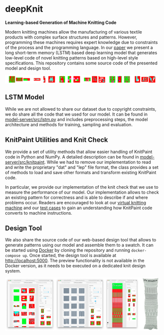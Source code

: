 # deepKnit

**Learning-based Generation of Machine Knitting Code**

Modern knitting machines allow the manufacturing of various textile products with complex surface structures and patterns. However, programming these machines requires expert knowledge due to constraints of the process and the programming language. In our [paper](https://authors.elsevier.com/sd/article/S2351-9789(20)31925-9) we present a long short-term memory (LSTM) based deep learning model that generates low-level code of novel knitting patterns based on high-level style specifications. This repository contains some source code of the presented model and design tool.

![Generated Patterns](./generated-patterns.png)

## LSTM Model

While we are not allowed to share our dataset due to copyright constraints, we do share all the code that we used for our model. It can be found in [model-server/src/lstm.py](./model-server/src/lstm.py) and includes preprocessing steps, the model architecture and methods for training, sampling and evaluation. 

## KnitPaint Utilities and Knit Check

We provide a set of utility methods that allow easier handling of KnitPaint code in Python and NumPy. A detailed description can be found in [model-server/src/knitpaint](./model-server/src/knitpaint). While we had to remove our implementation to read and write the proprietary "dat" and "lep" file format, the class provides a set of methods to load and save other formats and transform existing KnitPaint code.

In particular, we provide our implementation of the knit check that we use to measure the performance of our model. Our implementation allows to check an existing pattern for correctness and is able to describe if and where problems occur. Readers are encouraged to look at our [virtual knitting machine](./model-server/src/knitpaint/check/virtual_knitting_machine.py) and our [test cases](./model-server/src/knitpaint/check/tests) to gain an understanding how KnitPaint code converts to machine instructions.

## Design Tool

We also share the source code of our web-based design tool that allows to generate patterns using our model and assemble them to a swatch. It can be started using [Docker](https://www.docker.com) by cloning the repository and running `docker-compose up`. Once started, the design tool is available at [http://localhost:5000](http://localhost:5000). The preview functionality is not available in the Docker version, as it needs to be executed on a dedicated knit design system.

![Design Tool](./design-tool.png)